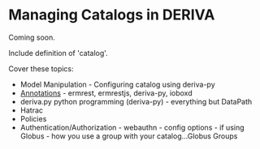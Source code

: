 # Managing Catalogs in DERIVA

Coming soon.

Include definition of 'catalog'.

Cover these topics:
* Model Manipulation - Configuring catalog using deriva-py
* [Annotations](annotations/index.html) - ermrest, ermrestjs, deriva-py, ioboxd
* deriva.py python programming (deriva-py) - everything but DataPath
* Hatrac
* Policies
* Authentication/Authorization - webauthn - config options -  if using Globus - how you use a group with your catalog...Globus Groups
